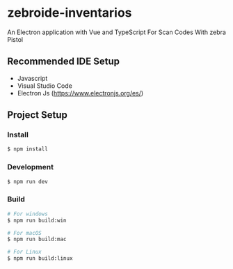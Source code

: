 # zebroide-inventarios

An Electron application with Vue and TypeScript For Scan Codes With zebra Pistol

## Recommended IDE Setup

- Javascript
- Visual Studio Code
- Electron Js (https://www.electronjs.org/es/)

## Project Setup

### Install

```bash
$ npm install
```

### Development

```bash
$ npm run dev
```

### Build

```bash
# For windows
$ npm run build:win

# For macOS
$ npm run build:mac

# For Linux
$ npm run build:linux
```
